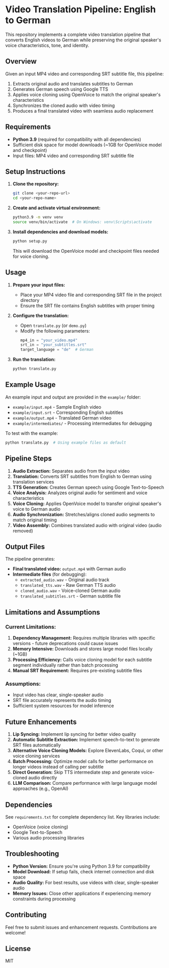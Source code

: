 # Video Translation Pipeline: English to German

This repository implements a complete video translation pipeline that converts English videos to German while preserving the original speaker's voice characteristics, tone, and identity.

## Overview

Given an input MP4 video and corresponding SRT subtitle file, this pipeline:
1. Extracts original audio and translates subtitles to German
2. Generates German speech using Google TTS
3. Applies voice cloning using OpenVoice to match the original speaker's characteristics
4. Synchronizes the cloned audio with video timing
5. Produces a final translated video with seamless audio replacement

## Requirements

- **Python 3.9** (required for compatibility with all dependencies)
- Sufficient disk space for model downloads (~1GB for OpenVoice model and checkpoint)
- Input files: MP4 video and corresponding SRT subtitle file

## Setup Instructions

1. **Clone the repository:**
   ```bash
   git clone <your-repo-url>
   cd <your-repo-name>
   ```

2. **Create and activate virtual environment:**
   ```bash
   python3.9 -m venv venv
   source venv/bin/activate  # On Windows: venv\Scripts\activate
   ```

3. **Install dependencies and download models:**
   ```bash
   python setup.py
   ```
   
   This will download the OpenVoice model and checkpoint files needed for voice cloning.

## Usage

1. **Prepare your input files:**
   - Place your MP4 video file and corresponding SRT file in the project directory
   - Ensure the SRT file contains English subtitles with proper timing

2. **Configure the translation:**
   - Open `translate.py` (or `demo.py`)
   - Modify the following parameters:
     ```python
     mp4_in = "your_video.mp4"
     srt_in = "your_subtitles.srt"
     target_language = "de"  # German
     ```

3. **Run the translation:**
   ```bash
   python translate.py
   ```

## Example Usage

An example input and output are provided in the `example/` folder:
- `example/input.mp4` - Sample English video
- `example/input.srt` - Corresponding English subtitles
- `example/output.mp4` - Translated German video
- `example/intermediates/` - Processing intermediates for debugging

To test with the example:
```bash
python translate.py  # Using example files as default
```

## Pipeline Steps

1. **Audio Extraction:** Separates audio from the input video
2. **Translation:** Converts SRT subtitles from English to German using translation services
3. **TTS Generation:** Creates German speech using Google Text-to-Speech
4. **Voice Analysis:** Analyzes original audio for sentiment and voice characteristics
5. **Voice Cloning:** Applies OpenVoice model to transfer original speaker's voice to German audio
6. **Audio Synchronization:** Stretches/aligns cloned audio segments to match original timing
7. **Video Assembly:** Combines translated audio with original video (audio removed)

## Output Files

The pipeline generates:
- **Final translated video:** `output.mp4` with German audio
- **Intermediate files** (for debugging):
  - `extracted_audio.wav` - Original audio track
  - `translated_tts.wav` - Raw German TTS audio
  - `cloned_audio.wav` - Voice-cloned German audio
  - `translated_subtitles.srt` - German subtitle file

## Limitations and Assumptions

### Current Limitations:
1. **Dependency Management:** Requires multiple libraries with specific versions - future deprecations could cause issues
2. **Memory Intensive:** Downloads and stores large model files locally (~1GB)
3. **Processing Efficiency:** Calls voice cloning model for each subtitle segment individually rather than batch processing
4. **Manual SRT Requirement:** Requires pre-existing subtitle files

### Assumptions:
- Input video has clear, single-speaker audio
- SRT file accurately represents the audio timing
- Sufficient system resources for model inference

## Future Enhancements

1. **Lip Syncing:** Implement lip syncing for better video quality
2. **Automatic Subtitle Extraction:** Implement speech-to-text to generate SRT files automatically
3. **Alternative Voice Cloning Models:** Explore ElevenLabs, Coqui, or other voice cloning services
4. **Batch Processing:** Optimize model calls for better performance on longer videos instead of calling per subtitle
5. **Direct Generation:** Skip TTS intermediate step and generate voice-cloned audio directly
6. **LLM Comparison:** Compare performance with large language model approaches (e.g., OpenAI)

## Dependencies

See `requirements.txt` for complete dependency list. Key libraries include:
- OpenVoice (voice cloning)
- Google Text-to-Speech
- Various audio processing libraries

## Troubleshooting

- **Python Version:** Ensure you're using Python 3.9 for compatibility
- **Model Download:** If setup fails, check internet connection and disk space
- **Audio Quality:** For best results, use videos with clear, single-speaker audio
- **Memory Issues:** Close other applications if experiencing memory constraints during processing

## Contributing

Feel free to submit issues and enhancement requests. Contributions are welcome!

## License

MIT